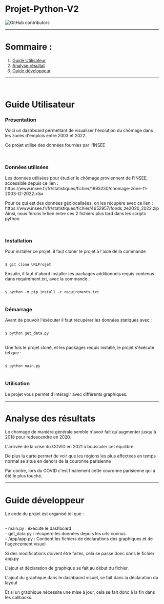 # Projet-Python-V2
![GitHub contributors](https://img.shields.io/github/contributors/Gabe-MGNT/Projet-Python-V2?label=Contributeur)

---
# Sommaire :
1. [Guide Utilisateur ](#user)
2. [Analyse résultat ](#analyse)
3. [Guide développeur ](#dev)
---
<br>

<a name="user"></a>
# Guide Utilisateur


### Présentation
<p>Voici un dashboard permettant de visualiser l'évolution du chômage dans les zones d'emplois entre 2003 et 2022.</p>
<p>Ce projet utilise des données fournies par l'INSEE</p>

<br>

### Données utilisées 
<p>Les données utilisées pour étudier le chômage proviennent de l'INSEE, accessible depuis ce lien : <a>https://www.insee.fr/fr/statistiques/fichier/1893230/chomage-zone-t1-2003-t2-2022.xlsx</a>
</p>
<p>Pour ce qui est des données géolocalisées, on les récupère avec ce lien : <a>https://www.insee.fr/fr/statistiques/fichier/4652957/fonds_ze2020_2022.zip</a>
Ainsi, nous ferons le lien entre ces 2 fichiers plus tard dans les scripts python.</p>

<br>

### Installation
<p>Pour installer ce projet, il faut cloner le projet à l'aide de la commande</p>
<code>
$ git clone URLProjet
</code>

<p>Ensuite, il faut d'abord installer les packages additionnels requis contenus dans requirement.txt, avec la commande :</p>
<code>
$ python -m pip install -r requirements.txt
</code>

<br>

### Démarrage
<p>Avant de pouvoir l'éxécuter il faut récupérer les données statiques avec :</p>
<code>
$ python get_data.py
</code>
<br>
<p>Une fois le projet cloné, et les packages requis installé, le projet s'éxécute tel que :</p>
<code>
$ python main.py
</code>

<br>

### Utilisation
<p>Le projet vous permet d'intéragir avec différents graphiques.</p>

---

<a name="analyse"></a>
# Analyse des résultats
<p>Le chomage de manière générale semble n'avoir fait qu'augmenter jusqu'à 2018 pour redescendre en 2020.</p>
<p>L'arrivée de la crise du COVID en 2021 à bousculer cet équilibre.</p>

<p>De plus la carte permet de voir que les régions les plus affectées en temps normal se situe en dehors de la couronne parisienne</p>
<p>Par contre, lors du COVID c'est finalement cette couronne parisienne qui a été le plus touché.</p>

---
<a name="dev"></a>
# Guide développeur

<p>
Le code du projet est organisé tel que :
</p>
<br>- main.py : éxécute le dashboard
<br>- get_data.py : récupère les données depuis les urls connus.
<br>- /app/app.py : Contient les fichiers de déclarations des graphiques et de l'agencement visuel

<p>Si des modifications doivent être faites, cela se passe donc dans le fichier app.py</p>
<p>L'ajout et déclaration de graphique se fait au début du fichier.</p>
<p>L'ajout du graphique dans le dashbaord visuel, se fait dans la déclaration du layout </p>
<p>Et si un graphique nécessite une mise à jour, cela se fait donc à la fin dans les callbacks.</p>





